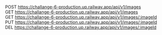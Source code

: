 POST https://challange-6-production.up.railway.app/api/v1/images<br>
GET  https://challange-6-production.up.railway.app/api/v1/images<br>
GET  https://challange-6-production.up.railway.app/api/v1/images/:imageId<br>
PUT  https://challange-6-production.up.railway.app/api/v1/images/:imageId<br>
DEL  https://challange-6-production.up.railway.app/api/v1/images/:imageId<br>